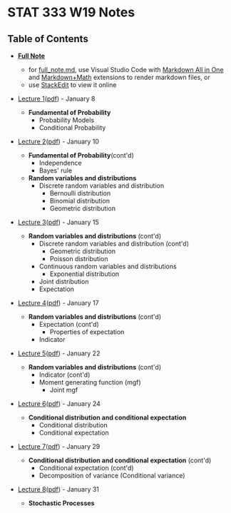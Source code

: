 # STAT 333 W19 Notes

## Table of Contents

* __[Full Note](./pdf/full_note.pdf)__
    * for [full_note.md](./md/full_note.md), use Visual Studio Code with [Markdown All in One](https://marketplace.visualstudio.com/items?itemName=yzhang.markdown-all-in-one) and [Markdown+Math](https://marketplace.visualstudio.com/items?itemName=goessner.mdmath) extensions to render markdown files, or
    * use [StackEdit](https://stackedit.io) to view it online

* [Lecture 1](./md/01_Jan_08.md)([pdf](./pdf/01_Jan_08.pdf)) - January 8
  * __Fundamental of Probability__
    * Probability Models
    * Conditional Probability
* [Lecture 2](./md/02_Jan_10.md)([pdf](./pdf/02_Jan_10.pdf)) - January 10
  * __Fundamental of Probability__(cont'd)
    * Independence
    * Bayes' rule
  * __Random variables and distributions__
    * Discrete random variables and distribution
      * Bernoulli distribution
      * Binomial distribution
      * Geometric distribution
* [Lecture 3](./md/03_Jan_15.md)([pdf](./pdf/03_Jan_15.pdf)) - January 15
  * __Random variables and distributions__ (cont'd)
    * Discrete random variables and distribution (cont'd)
      * Geometric distribution
      * Poisson distribution
    * Continuous random variables and distributions
      * Exponential distribution
    * Joint distribution
    * Expectation
* [Lecture 4](./md/04_Jan_17.md)([pdf](./pdf/04_Jan_17.pdf)) - January 17
  * __Random variables and distributions__ (cont'd)
    * Expectation (cont'd)
      * Properties of expectation
    * Indicator
* [Lecture 5](./md/05_Jan_22.md)([pdf](./pdf/05_Jan_22.pdf)) - January 22
  * __Random variables and distributions__ (cont'd)
    * Indicator (cont'd)
    * Moment generating function (mgf)
      * Joint mgf
* [Lecture 6](./md/06_Jan_24.md)([pdf](./pdf/06_Jan_24.pdf)) - January 24
  * __Conditional distribution and conditional expectation__
    * Conditional distribution
    * Conditional expectation
* [Lecture 7](./md/07_Jan_29.md)([pdf](./pdf/07_Jan_29.pdf)) - January 29
  * __Conditional distribution and conditional expectation__ (cont'd)
    * Conditional expectation (cont'd)
    * Decomposition of variance (Conditional variance)
* [Lecture 8](./md/08_Jan_31)([pdf](./pdf/08_Jan_31.pdf)) - January 31
  * __Stochastic Processes__
